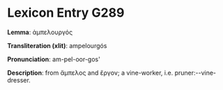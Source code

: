 # Lexicon Entry G289

**Lemma**: ἀμπελουργός

**Transliteration (xlit)**: ampelourgós

**Pronunciation**: am-pel-oor-gos'

**Description**:
from ἄμπελος and ἔργον; a vine-worker, i.e. pruner:--vine-dresser.
